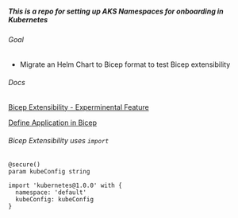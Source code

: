 ##### This is a repo for setting up AKS Namespaces for onboarding in Kubernetes

###### Goal
- Migrate an Helm Chart to Bicep format to test Bicep extensibility

###### Docs

[Bicep Extensibility - Experminental Feature](https://learn.microsoft.com/en-us/azure/azure-resource-manager/bicep/bicep-config#enable-experimental-features)

[Define Application in Bicep](https://learn.microsoft.com/en-us/azure/aks/learn/quick-kubernetes-deploy-bicep-extensibility-kubernetes-provider?tabs=PowerShell%2Cazure-powershell#add-the-application-definition)

###### Bicep Extensibility uses `import`

```bicep
@secure()
param kubeConfig string

import 'kubernetes@1.0.0' with {
  namespace: 'default'
  kubeConfig: kubeConfig
}

```